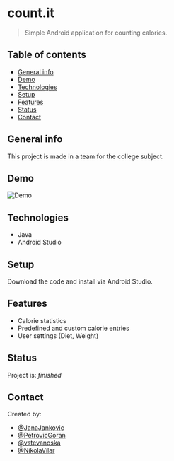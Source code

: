 # count.it
> Simple Android application for counting calories.

## Table of contents
* [General info](#general-info)
* [Demo](#demo)
* [Technologies](#technologies)
* [Setup](#setup)
* [Features](#features)
* [Status](#status)
* [Contact](#contact)

## General info
This project is made in a team for the college subject.

## Demo
![Demo](project.gif)


## Technologies
* Java
* Android Studio

## Setup
Download the code and install via Android Studio.

## Features

* Calorie statistics
* Predefined and custom calorie entries
* User settings (Diet, Weight)

## Status
Project is: _finished_

## Contact
Created by:
* [@JanaJankovic](https://github.com/JanaJankovic)
* [@PetrovicGoran](https://github.com/PetrovicGoran)
* [@vstevanoska ](https://github.com/vstevanoska)
* [@NikolaVilar](https://github.com/NikolaVilar)
